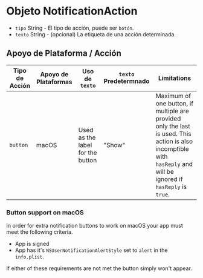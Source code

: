 # Objeto NotificationAction

* `tipo` String - El tipo de acción, puede ser `botón`.
* `texto` String - (opcional) La etiqueta de una acción determinada.

## Apoyo de Plataforma / Acción

| Tipo de Acción | Apoyo de Plataformas | Uso de `texto`                   | `texto` Predetermnado | Limitations                                                                                                                                                         |
| -------------- | -------------------- | -------------------------------- | --------------------- | ------------------------------------------------------------------------------------------------------------------------------------------------------------------- |
| `button`       | macOS                | Used as the label for the button | "Show"                | Maximum of one button, if multiple are provided only the last is used. This action is also incomptible with `hasReply` and will be ignored if `hasReply` is `true`. |

### Button support on macOS

In order for extra notification buttons to work on macOS your app must meet the following criteria.

* App is signed
* App has it's `NSUserNotificationAlertStyle` set to `alert` in the `info.plist`.

If either of these requirements are not met the button simply won't appear.